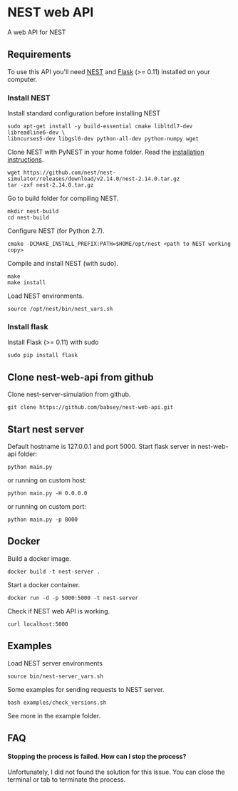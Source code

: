 # NEST web API
A web API for NEST

## Requirements

To use this API you'll need [NEST](http://www.nest-simulator.org/) and [Flask](http://flask.pocoo.org) (>= 0.11) installed on your computer.

### Install NEST


Install standard configuration before installing NEST
```
sudo apt-get install -y build-essential cmake libltdl7-dev libreadline6-dev \
libncurses5-dev libgsl0-dev python-all-dev python-numpy wget
```

Clone NEST with PyNEST in your home folder.
Read the [installation instructions](http://www.nest-simulator.org/installation/).
```
wget https://github.com/nest/nest-simulator/releases/download/v2.14.0/nest-2.14.0.tar.gz
tar -zxf nest-2.14.0.tar.gz
```

Go to build folder for compiling NEST.
```
mkdir nest-build
cd nest-build
```

Configure NEST (for Python 2.7).
```
cmake -DCMAKE_INSTALL_PREFIX:PATH=$HOME/opt/nest <path to NEST working copy>
```

Compile and install NEST (with sudo).
```
make
make install
```

Load NEST environments.
```
source /opt/nest/bin/nest_vars.sh
```

### Install flask

Install Flask (>= 0.11) with sudo
```
sudo pip install flask
```

## Clone nest-web-api from github

Clone nest-server-simulation from github.
```
git clone https://github.com/babsey/nest-web-api.git
```

## Start nest server

Default hostname is 127.0.0.1 and port 5000.
Start flask server in nest-web-api folder:
```
python main.py
```

or running on custom host:
```
python main.py -H 0.0.0.0
```

or running on custom port:
```
python main.py -p 8000
```

## Docker

Build a docker image.
```
docker build -t nest-server .
```

Start a docker container.
```
docker run -d -p 5000:5000 -t nest-server
```

Check if NEST web API is working.
```
curl localhost:5000
```

## Examples

Load NEST server environments
```
source bin/nest-server_vars.sh
```

Some examples for sending requests to NEST server.
```
bash examples/check_versions.sh
```
See more in the example folder.


## FAQ

#### Stopping the process is failed. How can I stop the process?

Unfortunately, I did not found the solution for this issue.
You can close the terminal or tab to terminate the process.
